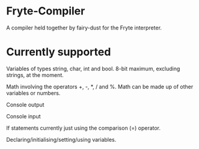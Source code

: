 # Fryte-Compiler
A compiler held together by fairy-dust for the Fryte interpreter.

# Currently supported
Variables of types string, char, int and bool. 8-bit maximum, excluding strings, at the moment.

Math involving the operators +, -, *, / and %. Math can be made up of other variables or numbers.

Console output

Console input

If statements currently just using the comparison (=) operator.

Declaring/initialising/setting/using variables.
